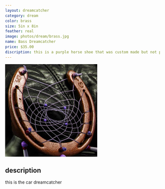 ```yaml
---
layout: dreamcatcher
category: dream
color: brass
size: 5in x 8in
feather: real
image: photos/dream/brass.jpg
name: Bass Dreamcatcher
price: $35.00
discription: this is a purple horse shoe that was custom made but not picked up 
---
```


![ car dreamcatcher ](/images/photos/dream/brass.jpg)

## description

this is the car dreamcatcher
